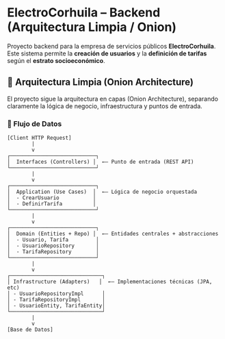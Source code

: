 # ElectroCorhuila – Backend (Arquitectura Limpia / Onion)

Proyecto backend para la empresa de servicios públicos **ElectroCorhuila**.  
Este sistema permite la **creación de usuarios** y la **definición de tarifas** según el **estrato socioeconómico**.

## 🧱 Arquitectura Limpia (Onion Architecture)

El proyecto sigue la arquitectura en capas (Onion Architecture), separando claramente la lógica de negocio, infraestructura y puntos de entrada.

### 📘 Flujo de Datos

```text
[Client HTTP Request]
        |
        v
┌────────────────────────────┐
│  Interfaces (Controllers) │  ←— Punto de entrada (REST API)
└────────────────────────────┘
        |
        v
┌────────────────────────────┐
│  Application (Use Cases)  │  ←— Lógica de negocio orquestada
│  - CrearUsuario           │
│  - DefinirTarifa          │
└────────────────────────────┘
        |
        v
┌────────────────────────────┐
│  Domain (Entities + Repo) │  ←— Entidades centrales + abstracciones
│  - Usuario, Tarifa         │
│  - UsuarioRepository       │
│  - TarifaRepository        │
└────────────────────────────┘
        |
        v
┌──────────────────────────────┐
│ Infrastructure (Adapters)   │  ←— Implementaciones técnicas (JPA, etc)
│ - UsuarioRepositoryImpl      │
│ - TarifaRepositoryImpl       │
│ - UsuarioEntity, TarifaEntity│
└──────────────────────────────┘
        |
        v
[Base de Datos]
